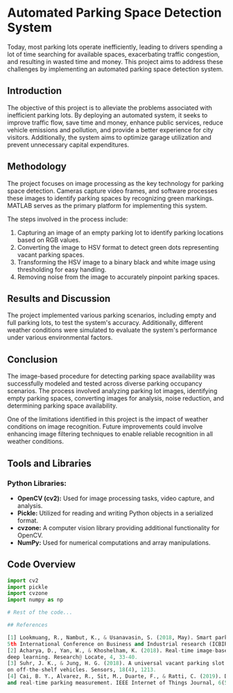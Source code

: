 # Automated Parking Space Detection System

Today, most parking lots operate inefficiently, leading to drivers spending a lot of time searching for available spaces, exacerbating traffic congestion, and resulting in wasted time and money. This project aims to address these challenges by implementing an automated parking space detection system.

## Introduction

The objective of this project is to alleviate the problems associated with inefficient parking lots. By deploying an automated system, it seeks to improve traffic flow, save time and money, enhance public services, reduce vehicle emissions and pollution, and provide a better experience for city visitors. Additionally, the system aims to optimize garage utilization and prevent unnecessary capital expenditures.

## Methodology

The project focuses on image processing as the key technology for parking space detection. Cameras capture video frames, and software processes these images to identify parking spaces by recognizing green markings. MATLAB serves as the primary platform for implementing this system.

The steps involved in the process include:

1. Capturing an image of an empty parking lot to identify parking locations based on RGB values.
2. Converting the image to HSV format to detect green dots representing vacant parking spaces.
3. Transforming the HSV image to a binary black and white image using thresholding for easy handling.
4. Removing noise from the image to accurately pinpoint parking spaces.

## Results and Discussion

The project implemented various parking scenarios, including empty and full parking lots, to test the system's accuracy. Additionally, different weather conditions were simulated to evaluate the system's performance under various environmental factors.

## Conclusion

The image-based procedure for detecting parking space availability was successfully modeled and tested across diverse parking occupancy scenarios. The process involved analyzing parking lot images, identifying empty parking spaces, converting images for analysis, noise reduction, and determining parking space availability.

One of the limitations identified in this project is the impact of weather conditions on image recognition. Future improvements could involve enhancing image filtering techniques to enable reliable recognition in all weather conditions.

## Tools and Libraries

### Python Libraries:
- **OpenCV (cv2):** Used for image processing tasks, video capture, and analysis.
- **Pickle:** Utilized for reading and writing Python objects in a serialized format.
- **cvzone:** A computer vision library providing additional functionality for OpenCV.
- **NumPy:** Used for numerical computations and array manipulations.

## Code Overview

```python
import cv2
import pickle
import cvzone
import numpy as np

# Rest of the code...

## References

[1] Lookmuang, R., Nambut, K., & Usanavasin, S. (2018, May). Smart parking using IoT technology. In 2018
5th International Conference on Business and Industrial research (ICBIR) (pp. 1-6). IEEE.
[2] Acharya, D., Yan, W., & Khoshelham, K. (2018). Real-time image-based parking occupancy detection using
deep learning. Research@ Locate, 4, 33-40.
[3] Suhr, J. K., & Jung, H. G. (2018). A universal vacant parking slot recognition system using sensors mounted
on off-the-shelf vehicles. Sensors, 18(4), 1213.
[4] Cai, B. Y., Alvarez, R., Sit, M., Duarte, F., & Ratti, C. (2019). Deep learning-based video system for accurate
and real-time parking measurement. IEEE Internet of Things Journal, 6(5), 7693-7701.

